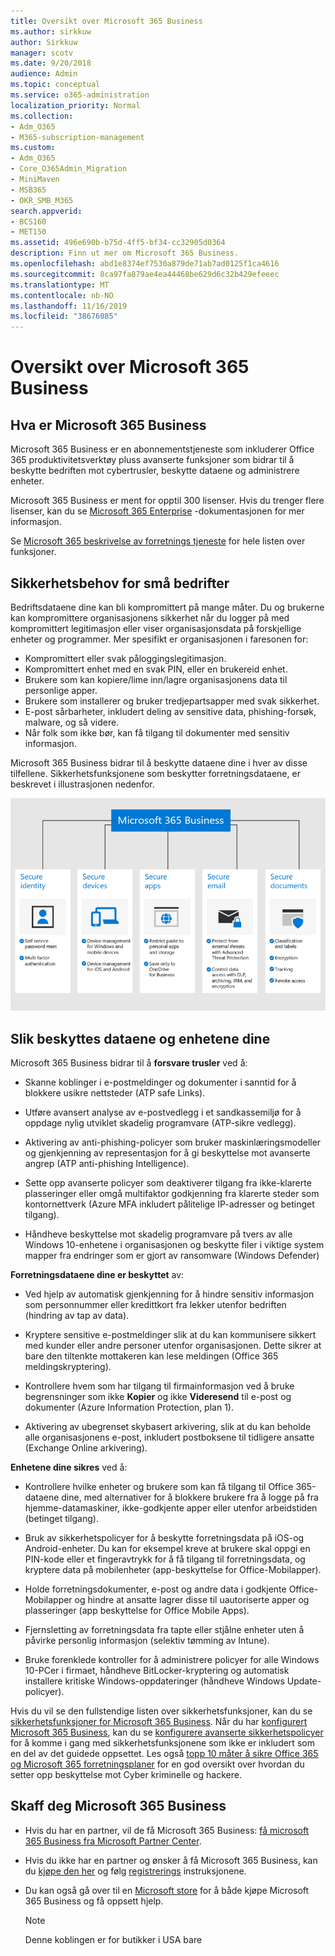 ```yaml
---
title: Oversikt over Microsoft 365 Business
ms.author: sirkkuw
author: Sirkkuw
manager: scotv
ms.date: 9/20/2018
audience: Admin
ms.topic: conceptual
ms.service: o365-administration
localization_priority: Normal
ms.collection:
- Adm_O365
- M365-subscription-management
ms.custom:
- Adm_O365
- Core_O365Admin_Migration
- MiniMaven
- MSB365
- OKR_SMB_M365
search.appverid:
- BCS160
- MET150
ms.assetid: 496e690b-b75d-4ff5-bf34-cc32905d0364
description: Finn ut mer om Microsoft 365 Business.
ms.openlocfilehash: abd1e8374ef7530a879de71ab7ad0125f1ca4616
ms.sourcegitcommit: 8ca97fa879ae4ea44468be629d6c32b429efeeec
ms.translationtype: MT
ms.contentlocale: nb-NO
ms.lasthandoff: 11/16/2019
ms.locfileid: "38676085"
---
```

# <a name="overview-of-microsoft-365-business"></a>Oversikt over Microsoft 365 Business

## <a name="what-is-microsoft-365-business"></a>Hva er Microsoft 365 Business

Microsoft 365 Business er en abonnementstjeneste som inkluderer Office 365 produktivitetsverktøy pluss avanserte funksjoner som bidrar til å beskytte bedriften mot cybertrusler, beskytte dataene og administrere enheter.
  
Microsoft 365 Business er ment for opptil 300 lisenser. Hvis du trenger flere lisenser, kan du se [Microsoft 365 Enterprise](https://go.microsoft.com/fwlink/p/?linkid=860986) -dokumentasjonen for mer informasjon.

Se [Microsoft 365 beskrivelse av forretnings tjeneste](https://docs.microsoft.com/office365/servicedescriptions/microsoft-365-service-descriptions/microsoft-365-business-service-description) for hele listen over funksjoner.
  
## <a name="small-business-security-needs"></a>Sikkerhetsbehov for små bedrifter

Bedriftsdataene dine kan bli kompromittert på mange måter. Du og brukerne kan kompromittere organisasjonens sikkerhet når du logger på med kompromittert legitimasjon eller viser organisasjonsdata på forskjellige enheter og programmer. Mer spesifikt er organisasjonen i faresonen for:

- Kompromittert eller svak påloggingslegitimasjon.
- Kompromittert enhet med en svak PIN, eller en brukereid enhet.
- Brukere som kan kopiere/lime inn/lagre organisasjonens data til personlige apper.
- Brukere som installerer og bruker tredjepartsapper med svak sikkerhet.
- E-post sårbarheter, inkludert deling av sensitive data, phishing-forsøk, malware, og så videre.
- Når folk som ikke bør, kan få tilgang til dokumenter med sensitiv informasjon.

Microsoft 365 Business bidrar til å beskytte dataene dine i hver av disse tilfellene. Sikkerhetsfunksjonene som beskytter forretningsdataene, er beskrevet i illustrasjonen nedenfor.

![En figur som viser hvordan M365B beskytter virksomheten din.](media/m365businessvalueadd.png)

## <a name="how-your-data-and-devices-are-protected"></a>Slik beskyttes dataene og enhetene dine

Microsoft 365 Business bidrar til å **forsvare trusler** ved å:

- Skanne koblinger i e-postmeldinger og dokumenter i sanntid for å blokkere usikre nettsteder (ATP safe Links).

- Utføre avansert analyse av e-postvedlegg i et sandkassemiljø for å oppdage nylig utviklet skadelig programvare (ATP-sikre vedlegg). 

- Aktivering av anti-phishing-policyer som bruker maskinlæringsmodeller og gjenkjenning av representasjon for å gi beskyttelse mot avanserte angrep (ATP anti-phishing Intelligence). 

- Sette opp avanserte policyer som deaktiverer tilgang fra ikke-klarerte plasseringer eller omgå multifaktor godkjenning fra klarerte steder som kontornettverk (Azure MFA inkludert pålitelige IP-adresser og betinget tilgang). 

- Håndheve beskyttelse mot skadelig programvare på tvers av alle Windows 10-enhetene i organisasjonen og beskytte filer i viktige system mapper fra endringer som er gjort av ransomware (Windows Defender)

**Forretningsdataene dine er beskyttet** av:

- Ved hjelp av automatisk gjenkjenning for å hindre sensitiv informasjon som personnummer eller kredittkort fra lekker utenfor bedriften (hindring av tap av data). 

- Kryptere sensitive e-postmeldinger slik at du kan kommunisere sikkert med kunder eller andre personer utenfor organisasjonen. Dette sikrer at bare den tiltenkte mottakeren kan lese meldingen (Office 365 meldingskryptering).

- Kontrollere hvem som har tilgang til firmainformasjon ved å bruke begrensninger som ikke **Kopier** og ikke **Videresend** til e-post og dokumenter (Azure Information Protection, plan 1).

- Aktivering av ubegrenset skybasert arkivering, slik at du kan beholde alle organisasjonens e-post, inkludert postboksene til tidligere ansatte (Exchange Online arkivering).

**Enhetene dine sikres** ved å:

- Kontrollere hvilke enheter og brukere som kan få tilgang til Office 365-dataene dine, med alternativer for å blokkere brukere fra å logge på fra hjemme-datamaskiner, ikke-godkjente apper eller utenfor arbeidstiden (betinget tilgang).

- Bruk av sikkerhetspolicyer for å beskytte forretningsdata på iOS-og Android-enheter. Du kan for eksempel kreve at brukere skal oppgi en PIN-kode eller et fingeravtrykk for å få tilgang til forretningsdata, og kryptere data på mobilenheter (app-beskyttelse for Office-Mobilapper).

- Holde forretningsdokumenter, e-post og andre data i godkjente Office-Mobilapper og hindre at ansatte lagrer disse til uautoriserte apper og plasseringer (app beskyttelse for Office Mobile Apps).

- Fjernsletting av forretningsdata fra tapte eller stjålne enheter uten å påvirke personlig informasjon (selektiv tømming av Intune).

- Bruke forenklede kontroller for å administrere policyer for alle Windows 10-PCer i firmaet, håndheve BitLocker-kryptering og automatisk installere kritiske Windows-oppdateringer (håndheve Windows Update-policyer).

Hvis du vil se den fullstendige listen over sikkerhetsfunksjoner, kan du se [sikkerhetsfunksjoner for Microsoft 365 Business](security-features.md). Når du har [konfigurert Microsoft 365 Business](set-up.md), kan du se [konfigurere avanserte sikkerhetspolicyer](set-up-advanced-security.md) for å komme i gang med sikkerhetsfunksjonene som ikke er inkludert som en del av det guidede oppsettet. Les også [topp 10 måter å sikre Office 365 og Microsoft 365 forretningsplaner](https://docs.microsoft.com/office365/admin/security-and-compliance/secure-your-business-data) for en god oversikt over hvordan du setter opp beskyttelse mot Cyber kriminelle og hackere.

## <a name="get-microsoft-365-business"></a>Skaff deg Microsoft 365 Business

- Hvis du har en partner, vil de få Microsoft 365 Business: [få microsoft 365 Business fra Microsoft Partner Center](get-microsoft-365-business.md#get-microsoft-365-business-from-microsoft-partner-center).

- Hvis du ikke har en partner og ønsker å få Microsoft 365 Business, kan du [kjøpe den her](https://www.microsoft.com/microsoft-365/business) og følg [registrerings](sign-up.md) instruksjonene.

- Du kan også gå over til en [Microsoft store](https://www.microsoft.com/en-us/store/locations/find-a-store?icid=gm_fy18_hol_bopis_feature3&CustomerIntent=Consumer) for å både kjøpe Microsoft 365 Business og få oppsett hjelp.

    > [!NOTE]
    > Denne koblingen er for butikker i USA bare